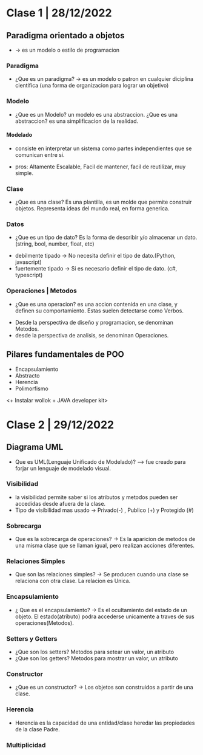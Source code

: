 # Clase 1 | 28/12/2022

## Paradigma orientado a objetos
* -> es un modelo o estilo de programacion

### Paradigma
* ¿Que es un paradigma? -> es un modelo o patron en cualquier diciplina cientifica (una forma de organizacion para lograr un objetivo)

### Modelo
* ¿Que es un Modelo? un modelo es una abstraccion. ¿Que es una abstraccion? es una simplificacion de la realidad.

#### Modelado
* consiste en interpretar un sistema como partes independientes que se comunican entre si.
+ pros: Altamente Escalable, Facil de mantener, facil de reutilizar, muy simple.

### Clase
* ¿Que es una clase? Es una plantilla, es un molde que permite construir objetos. Representa ideas del mundo real, en forma generica.

### Datos
* ¿Que es un tipo de dato? Es la forma de describir y/o almacenar un dato. (string, bool, number, float, etc)
+ debilmente tipado -> No necesita definir el tipo de dato.(Python, javascript)
+ fuertemente tipado -> Si es necesario definir el tipo de dato. (c#, typescript)

### Operaciones | Metodos
* ¿Que es una operacion? es una accion contenida en una clase, y definen su comportamiento. Estas suelen detectarse como Verbos.
+ Desde la perspectiva de diseño y programacion, se denominan Metodos.
+ desde la perspectiva de analisis, se denominan Operaciones.

## Pilares fundamentales de POO
* Encapsulamiento
* Abstracto
* Herencia
* Polimorfismo

<+ Instalar wollok + JAVA developer kit>

# Clase 2 | 29/12/2022

## Diagrama UML

* Que es UML(Lenguaje Unificado de Modelado)? --> fue creado para forjar un lenguaje de modelado visual.

### Visibilidad
* la visibilidad permite saber si los atributos y metodos pueden ser accedidas desde afuera de la clase. 
* Tipo de visibilidad mas usado -> Privado(-) , Publico (+) y Protegido (#)

### Sobrecarga
* Que es la sobrecarga de operaciones? -> Es la aparicion de metodos de una misma clase que se llaman igual, pero realizan acciones diferentes.

### Relaciones Simples
* Que son las relaciones simples? -> Se producen cuando una clase se relaciona con otra clase. La relacion es Unica.

### Encapsulamiento
* ¿ Que es el encapsulamiento? -> Es el ocultamiento del estado de un objeto. El estado(atributo) podra accederse unicamente a traves de sus operaciones(Metodos).

### Setters y Getters

* ¿Que son los setters? Metodos para setear un valor, un atributo
* ¿Que son los getters? Metodos para mostrar un valor, un atributo

### Constructor

* ¿Que es un constructor? -> Los objetos son construidos a partir de una clase.

### Herencia
* Herencia es la capacidad de una entidad/clase heredar las propiedades de la clase Padre.

### Multiplicidad


